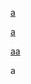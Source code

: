 [a](https://example.com/)<br>

<a href="https://example.com/">a</a><br>

<a href="hTtpz://example.com">aa</a><br>

<ab>a</ab>
